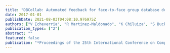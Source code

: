 ```yaml
---
title: "DBCollab: Automated feedback for face-to-face group database design"
date: 2017-01-01
publishDate: 2021-08-03T04:08:10.976975Z
authors: ["V Echeverria", "R Martinez-Maldonado", "K Chiluiza", "S Buckingham Shum"]
publication_types: ["2"]
abstract: ""
featured: false
publication: "*Proceedings of the 25th International Conference on Computers in Education …*"
---
```


